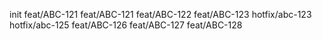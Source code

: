 init
feat/ABC-121
feat/ABC-121
feat/ABC-122
feat/ABC-123
hotfix/abc-123
hotfix/abc-125
feat/ABC-126
feat/ABC-127
feat/ABC-128
